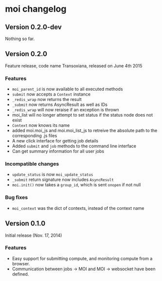 # moi changelog

## Version 0.2.0-dev

Nothing so far.

## Version 0.2.0

Feature release, code name Transoxiana, released on June 4th 2015

### Features
* `moi_parent_id` is now available to all executed methods
* `submit` now accepts a `Context` instance
* `_redis_wrap` now returns the result
* `_submit` now returns AsyncResult as well as IDs
* `_redis_wrap` will now reraise if an exception is thrown
* moi_list will no longer attempt to set status if the status node does not exist
* `Context` now knows its name
* added moi.moi_js and moi.moi_list_js to retreive the absolute path to the 
    corresponding .js files
* A new click interface for getting job details
* Added `submit` and `job` methods to the command line interface
* Can get summary information for all user jobs

### Incompatible changes
* `update_status` is now `moi_update_status`
* `_submit` return signature now includes `AsyncResult`
* `moi.init()` now takes a `group_id`, which is sent `onopen` if not null

### Bug fixes
* `moi_context` was the dict of contexts, instead of the context name

## Version 0.1.0

Initial release (Nov. 17, 2014)

### Features
* Easy support for submitting compute, and monitoring compute from a browser.
* Communication between jobs -> MOI and MOI -> websocket have been defined.
